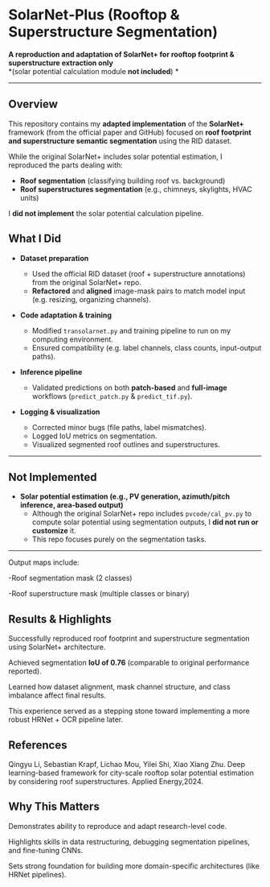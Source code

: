 # SolarNet‑Plus (Rooftop & Superstructure Segmentation)

**A reproduction and adaptation of SolarNet+ for rooftop footprint & superstructure extraction only**  
*(solar potential calculation module **not included**) *

---

## Overview

This repository contains my **adapted implementation** of the **SolarNet+** framework (from the official paper and GitHub) focused on **roof footprint and superstructure semantic segmentation** using the RID dataset.

While the original SolarNet+ includes solar potential estimation, I reproduced the parts dealing with:
- **Roof segmentation** (classifying building roof vs. background)
- **Roof superstructures segmentation** (e.g., chimneys, skylights, HVAC units)

I **did not implement** the solar potential calculation pipeline.


## What I Did

- **Dataset preparation**  
  - Used the official RID dataset (roof + superstructure annotations) from the original SolarNet+ repo.  
  - **Refactored** and **aligned** image-mask pairs to match model input (e.g. resizing, organizing channels).

- **Code adaptation & training**  
  - Modified `transolarnet.py` and training pipeline to run on my computing environment.  
  - Ensured compatibility (e.g. label channels, class counts, input-output paths).

- **Inference pipeline**  
  - Validated predictions on both **patch-based** and **full-image** workflows (`predict_patch.py` & `predict_tif.py`).

- **Logging & visualization**  
  - Corrected minor bugs (file paths, label mismatches).  
  - Logged IoU metrics on segmentation.  
  - Visualized segmented roof outlines and superstructures.

---

## Not Implemented

- **Solar potential estimation (e.g., PV generation, azimuth/pitch inference, area-based output)**  
  - Although the original SolarNet+ repo includes `pvcode/cal_pv.py` to compute solar potential using segmentation outputs, I **did not run or customize** it.  
  - This repo focuses purely on the segmentation tasks.

---


Output maps include:

-Roof segmentation mask (2 classes)

-Roof superstructure mask (multiple classes or binary)

## Results & Highlights
Successfully reproduced roof footprint and superstructure segmentation using SolarNet+ architecture.

Achieved segmentation **IoU of 0.76** (comparable to original performance reported).

Learned how dataset alignment, mask channel structure, and class imbalance affect final results.

This experience served as a stepping stone toward implementing a more robust HRNet + OCR pipeline later.

## References
Qingyu Li, Sebastian Krapf, Lichao Mou, Yilei Shi, Xiao Xiang Zhu. Deep learning-based framework for city-scale rooftop solar potential estimation by considering roof superstructures. Applied Energy,2024.

## Why This Matters
Demonstrates ability to reproduce and adapt research-level code.

Highlights skills in data restructuring, debugging segmentation pipelines, and fine-tuning CNNs.

Sets strong foundation for building more domain-specific architectures (like HRNet pipelines).


